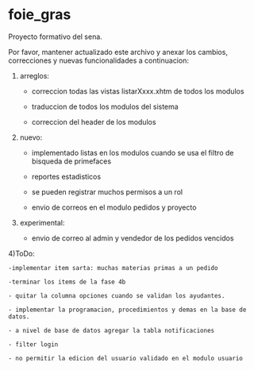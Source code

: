 # foie_gras
Proyecto formativo del sena.
	
Por favor, mantener actualizado este archivo y anexar los cambios, correcciones y nuevas funcionalidades a continuacion:
	
 1. arreglos:
	
	- correccion todas las vistas listarXxxx.xhtm de todos los modulos

	- traduccion de todos los modulos del sistema

	- correccion del header de los modulos
	
2) nuevo:
	
	- implementado listas en los modulos cuando se usa el filtro de bisqueda de primefaces

	- reportes estadisticos

	- se pueden registrar muchos permisos a un rol

	- envio de correos en el modulo pedidos y proyecto

	
3) experimental:
	
	- envio de correo al admin y vendedor de los pedidos vencidos
	
4)ToDo:

	-implementar item sarta: muchas materias primas a un pedido

	-terminar los items de la fase 4b
	
	- quitar la columna opciones cuando se validan los ayudantes.
	
	- implementar la programacion, procedimientos y demas en la base de datos.
	
	- a nivel de base de datos agregar la tabla notificaciones

	- filter login

	- no permitir la edicion del usuario validado en el modulo usuario

